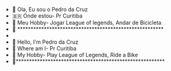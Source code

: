 - 👋 Ola, Eu sou o Pedro da Cruz
- 🇧🇷 Onde estou- Pr Curitiba
- 🌱 Meu Hobby- Jogar League of legends, Andar de Bicicleta
- 💞️ *******************************************************
-
- 👋 Hello, I'm Pedro da Cruz
- 👀 Where am I- Pr Curitiba
- 🌱 My Hobby- Play League of Legends, Ride a Bike
- 💞️********************************************************
